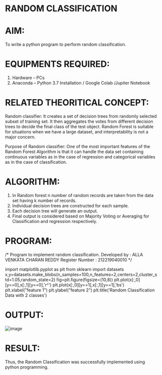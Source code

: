 # RANDOM CLASSIFICATION
# AIM:
  To write a python program to perform random classification.
# EQUIPMENTS REQUIRED:
  1.	Hardware – PCs
  2.	Anaconda – Python 3.7 Installation / Google Colab /Jupiter Notebook
# RELATED THEORITICAL CONCEPT:
  Random classifier: It creates a set of decision trees from randomly selected subset of training set. It then aggregates the votes from different decision trees to     decide the final class of the test object. Random Forest is suitable for situations when we have a large dataset, and interpretability is not a major concern.
  
  Purpose of Random classifier: One of the most important features of the Random Forest Algorithm is that it can handle the data set containing continuous variables as   in the case of regression and categorical variables as in the case of classification.
# ALGORITHM:
  1.	In Random forest n number of random records are taken from the data set having k number of records.
  2.	Individual decision trees are constructed for each sample.
  3.	Each decision tree will generate an output.
  4.	Final output is considered based on Majority Voting or Averaging for Classification and regression respectively.
# PROGRAM:
  /* 
  Program to implement random classification. 
  Developed by   : ALLA VENKATA CHARAN REDDY
  Register Number : 212219040010 
*/ 

  import matplotlib.pyplot as plt
  from sklearn import datasets 
  x,y=datasets.make_blobs(n_samples=100,n_features=2,centers=2,cluster_std=1.05,random_state=2)
  fig=plt.figure(figsize=(10,8)) 
  plt.plot(x[:,0][y==0],x[:,1][y==0],'r^') 
  plt.plot(x[:,0][y==1],x[:,1][y==1],'bs') 
  plt.xlabel("feature 1") plt.ylabel("feature 2") 
  plt.title('Random Classification Data with 2 classes')
  
 # OUTPUT:
 ![image](https://user-images.githubusercontent.com/102689666/164060258-8ab94858-ac7c-459e-9a69-52d592c3931c.png)

 # RESULT:
  Thus, the Random Classification was successfully implemented using python programming.

